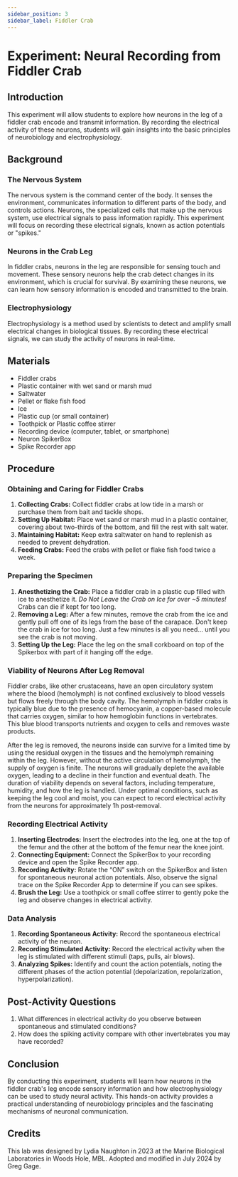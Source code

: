 ```yaml
---
sidebar_position: 3
sidebar_label: Fiddler Crab
---
```


# Experiment: Neural Recording from Fiddler Crab

## Introduction

This experiment will allow students to explore how neurons in the leg of a fiddler crab encode and transmit information. By recording the electrical activity of these neurons, students will gain insights into the basic principles of neurobiology and electrophysiology.

## Background

### The Nervous System
The nervous system is the command center of the body. It senses the environment, communicates information to different parts of the body, and controls actions. Neurons, the specialized cells that make up the nervous system, use electrical signals to pass information rapidly. This experiment will focus on recording these electrical signals, known as action potentials or "spikes."

### Neurons in the Crab Leg
In fiddler crabs, neurons in the leg are responsible for sensing touch and movement. These sensory neurons help the crab detect changes in its environment, which is crucial for survival. By examining these neurons, we can learn how sensory information is encoded and transmitted to the brain.

### Electrophysiology
Electrophysiology is a method used by scientists to detect and amplify small electrical changes in biological tissues. By recording these electrical signals, we can study the activity of neurons in real-time.

## Materials

- Fiddler crabs
- Plastic container with wet sand or marsh mud
- Saltwater
- Pellet or flake fish food
- Ice
- Plastic cup (or small container) 
- Toothpick or Plastic coffee stirrer 
- Recording device (computer, tablet, or smartphone)
- Neuron SpikerBox
- Spike Recorder app

## Procedure

### Obtaining and Caring for Fiddler Crabs
1. **Collecting Crabs:** Collect fiddler crabs at low tide in a marsh or purchase them from bait and tackle shops.
2. **Setting Up Habitat:** Place wet sand or marsh mud in a plastic container, covering about two-thirds of the bottom, and fill the rest with salt water.
3. **Maintaining Habitat:** Keep extra saltwater on hand to replenish as needed to prevent dehydration.
4. **Feeding Crabs:** Feed the crabs with pellet or flake fish food twice a week.

### Preparing the Specimen
1. **Anesthetizing the Crab:** Place a fiddler crab in a plastic cup filled with ice to anesthetize it.  *Do Not Leave the Crab on Ice for over ~5 minutes!*  Crabs can die if kept for too long.  
2. **Removing a Leg:** After a few minutes, remove the crab from the ice and gently pull off one of its legs from the base of the carapace.  Don't keep the crab in ice for too long.  Just a few minutes is all you need... until you see the crab is not moving. 
3. **Setting Up the Leg:** Place the leg on the small corkboard on top of the Spikerbox with part of it hanging off the edge.

### Viability of Neurons After Leg Removal ####
Fiddler crabs, like other crustaceans, have an open circulatory system where the blood (hemolymph) is not confined exclusively to blood vessels but flows freely through the body cavity. The hemolymph in fiddler crabs is typically blue due to the presence of hemocyanin, a copper-based molecule that carries oxygen, similar to how hemoglobin functions in vertebrates. This blue blood transports nutrients and oxygen to cells and removes waste products.

After the leg is removed, the neurons inside can survive for a limited time by using the residual oxygen in the tissues and the hemolymph remaining within the leg. However, without the active circulation of hemolymph, the supply of oxygen is finite. The neurons will gradually deplete the available oxygen, leading to a decline in their function and eventual death. The duration of viability depends on several factors, including temperature, humidity, and how the leg is handled. Under optimal conditions, such as keeping the leg cool and moist, you can expect to record electrical activity from the neurons for approximately 1h post-removal.

### Recording Electrical Activity
1. **Inserting Electrodes:** Insert the electrodes into the leg, one at the top of the femur and the other at the bottom of the femur near the knee joint.
2. **Connecting Equipment:** Connect the SpikerBox to your recording device and open the Spike Recorder app.
3. **Recording Activity:** Rotate the “ON” switch on the SpikerBox and listen for spontaneous neuronal action potentials.  Also, observe the signal trace on the Spike Recorder App to determine if you can see spikes.
4. **Brush the Leg:** Use a toothpick or small coffee stirrer to gently poke the leg and observe changes in electrical activity.

### Data Analysis
1. **Recording Spontaneous Activity:** Record the spontaneous electrical activity of the neuron.
2. **Recording Stimulated Activity:** Record the electrical activity when the leg is stimulated with different stimuli (taps, pulls, air blows).
3. **Analyzing Spikes:** Identify and count the action potentials, noting the different phases of the action potential (depolarization, repolarization, hyperpolarization).

## Post-Activity Questions
1. What differences in electrical activity do you observe between spontaneous and stimulated conditions?
2. How does the spiking activity compare with other invertebrates you may have recorded? 

## Conclusion
By conducting this experiment, students will learn how neurons in the fiddler crab's leg encode sensory information and how electrophysiology can be used to study neural activity. This hands-on activity provides a practical understanding of neurobiology principles and the fascinating mechanisms of neuronal communication.

## Credits
This lab was designed by Lydia Naughton in 2023 at the Marine Biological Laboratories in Woods Hole, MBL.  Adopted and modified in July 2024 by Greg Gage.
